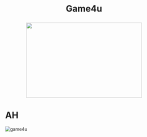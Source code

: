 
<h1><p align="center">Game4u</h1>


<!--🖼️RICK-->
<p align="center">
<img src="https://c.tenor.com/p7IgwS17V0sAAAAC/rtj-rick-and-morty.gif" height="240" width="370">

# AH #
![game4u](https://github.com/moseffar/game4u-test/assets/89942067/a8d0c6bb-11ed-4e2f-85a2-a649e8304801)

